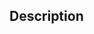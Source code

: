 <!---
# Before Opening Please...
- [ ] Read our CONTRIBUTING.md
- [ ] Provide a general summary of the feature in the Title above
- [ ] Ensure your feature is complete
- [ ] Ensure your PR has docs
- [ ] Ensure your PR has tests
- [ ] Ensure your PR has labels
- [ ] Ensure your PR has reviewers outlined
-->

## Description
<!-- reference RFC or issue if applicable -->
